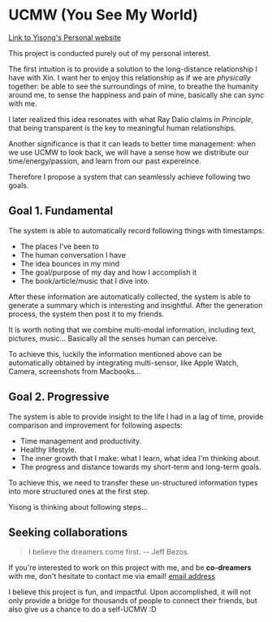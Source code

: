 # UCMW (You See My World)

[Link to Yisong's Personal website ](http://www.yisong.me/)

This project is conducted purely out of my personal interest. 

The first intuition is to provide a solution to the long-distance relationship I have with Xin. I want her to enjoy this relationship as if we are *physically* together: be able to see the surroundings of mine, to breathe the humanity around me, to sense the happiness and pain of mine, basically she can *sync* with me.

I later realized this idea resonates with what Ray Dalio claims in *Principle*, that being transparent is the key to meaningful human relationships.

Another significance is that it can leads to better time management: when we use UCMW to look back, we will have a sense how we distribute our time/energy/passion, and learn from our past expereince.

Therefore I propose a system that can seamlessly achieve following two goals.



## Goal 1. Fundamental

The system is able to automatically record following things with timestamps:

- The places I've been to
- The human conversation I have
- The idea bounces in my mind
- The goal/purpose of my day and how I accomplish it
- The book/article/music that I dive into.

After these information are automatically collected, the system is able to generate a summary which is interesting and insightful. After the generation process, the system then post it to my friends.

It is worth noting that we combine multi-modal information, including text, pictures, music... Basically all the senses human can perceive.

To achieve this, luckily the information mentioned above can be automatically obtained by integrating multi-sensor, like Apple Watch, Camera, screenshots from Macbooks...



## Goal 2. Progressive

The system is able to provide insight to the life I had in a lag of time, provide comparison and improvement for following aspects:

- Time management and productivity.
- Healthy lifestyle.
- The inner growth that I make: what I learn, what idea I'm thinking about. 
- The progress and distance towards my short-term and long-term goals.

To achieve this, we need to transfer these un-structured information types into more structured ones at the first step.

Yisong is thinking about following steps... 



## Seeking collaborations

> I believe the dreamers come first. -- Jeff Bezos.

If you're interested to work on this project with me, and be **co-dreamers** with  me, don't hesitate to contact me via email! [email address](miaoyisong@gmail.com)

I believe this project is fun, and impactful. Upon accomplished, it will not only provide a bridge for thousands of people to connect their friends, but also give us a chance to do a self-UCMW :D

<br>

<br>

<br>
